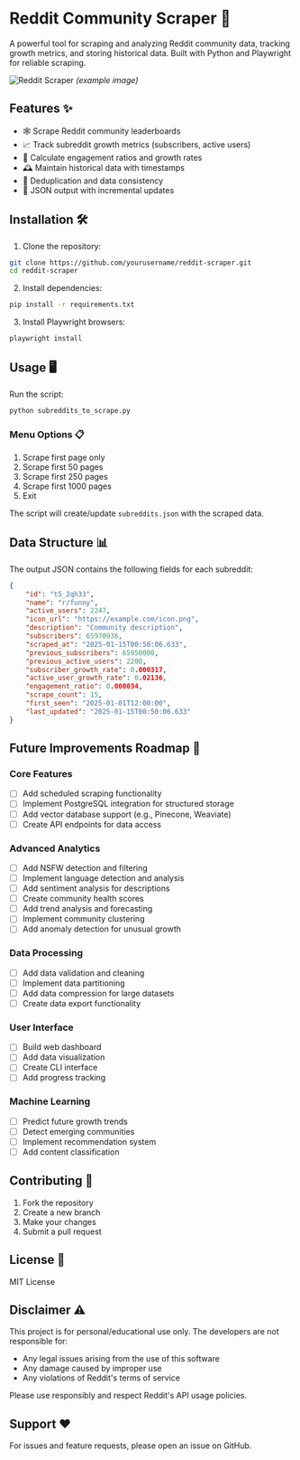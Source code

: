 # Reddit Community Scraper 🚀

A powerful tool for scraping and analyzing Reddit community data, tracking growth metrics, and storing historical data. Built with Python and Playwright for reliable scraping.

![Reddit Scraper](https://imgur.com/a/gXEpgC3) *(example image)*

## Features ✨

- 🕸️ Scrape Reddit community leaderboards
- 📈 Track subreddit growth metrics (subscribers, active users)
- 🧮 Calculate engagement ratios and growth rates
- 🕰️ Maintain historical data with timestamps
- 🔄 Deduplication and data consistency
- 📁 JSON output with incremental updates

## Installation 🛠️

1. Clone the repository:
```bash
git clone https://github.com/yourusername/reddit-scraper.git
cd reddit-scraper
```

2. Install dependencies:
```bash
pip install -r requirements.txt
```

3. Install Playwright browsers:
```bash
playwright install
```

## Usage 🖥️

Run the script:
```bash
python subreddits_to_scrape.py
```

### Menu Options 📋

1. Scrape first page only
2. Scrape first 50 pages
3. Scrape first 250 pages
4. Scrape first 1000 pages
5. Exit

The script will create/update `subreddits.json` with the scraped data.

## Data Structure 📊

The output JSON contains the following fields for each subreddit:

```json
{
    "id": "t5_2qh33",
    "name": "r/funny",
    "active_users": 2247,
    "icon_url": "https://example.com/icon.png",
    "description": "Community description",
    "subscribers": 65970936,
    "scraped_at": "2025-01-15T00:50:06.633",
    "previous_subscribers": 65950000,
    "previous_active_users": 2200,
    "subscriber_growth_rate": 0.000317,
    "active_user_growth_rate": 0.02136,
    "engagement_ratio": 0.000034,
    "scrape_count": 15,
    "first_seen": "2025-01-01T12:00:00",
    "last_updated": "2025-01-15T00:50:06.633"
}
```

## Future Improvements Roadmap 🚧

### Core Features
- [ ] Add scheduled scraping functionality
- [ ] Implement PostgreSQL integration for structured storage
- [ ] Add vector database support (e.g., Pinecone, Weaviate)
- [ ] Create API endpoints for data access

### Advanced Analytics
- [ ] Add NSFW detection and filtering
- [ ] Implement language detection and analysis
- [ ] Add sentiment analysis for descriptions
- [ ] Create community health scores
- [ ] Add trend analysis and forecasting
- [ ] Implement community clustering
- [ ] Add anomaly detection for unusual growth

### Data Processing
- [ ] Add data validation and cleaning
- [ ] Implement data partitioning
- [ ] Add data compression for large datasets
- [ ] Create data export functionality

### User Interface
- [ ] Build web dashboard
- [ ] Add data visualization
- [ ] Create CLI interface
- [ ] Add progress tracking

### Machine Learning
- [ ] Predict future growth trends
- [ ] Detect emerging communities
- [ ] Implement recommendation system
- [ ] Add content classification

## Contributing 🤝

1. Fork the repository
2. Create a new branch
3. Make your changes
4. Submit a pull request

## License 📄

MIT License

## Disclaimer ⚠️

This project is for personal/educational use only. The developers are not responsible for:
- Any legal issues arising from the use of this software
- Any damage caused by improper use
- Any violations of Reddit's terms of service

Please use responsibly and respect Reddit's API usage policies.

## Support ❤️

For issues and feature requests, please open an issue on GitHub.
